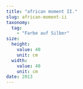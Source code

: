 ```yaml
---
title: "african moment II."
slug: african-moment-ii
taxonomy:
  tag:
    - "Farbe auf Silber"
size:
  height:
    value: 40
    unit: cm
  width:
    value: 40
    unit: cm
date: 2013
---
```

